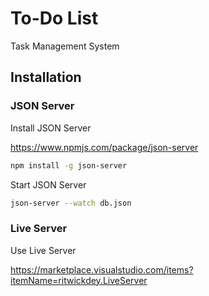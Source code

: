 # To-Do List

Task Management System

## Installation

### JSON Server

Install JSON Server 

https://www.npmjs.com/package/json-server

```bash
npm install -g json-server
```

Start JSON Server

```bash
json-server --watch db.json
```

### Live Server

Use Live Server

https://marketplace.visualstudio.com/items?itemName=ritwickdey.LiveServer